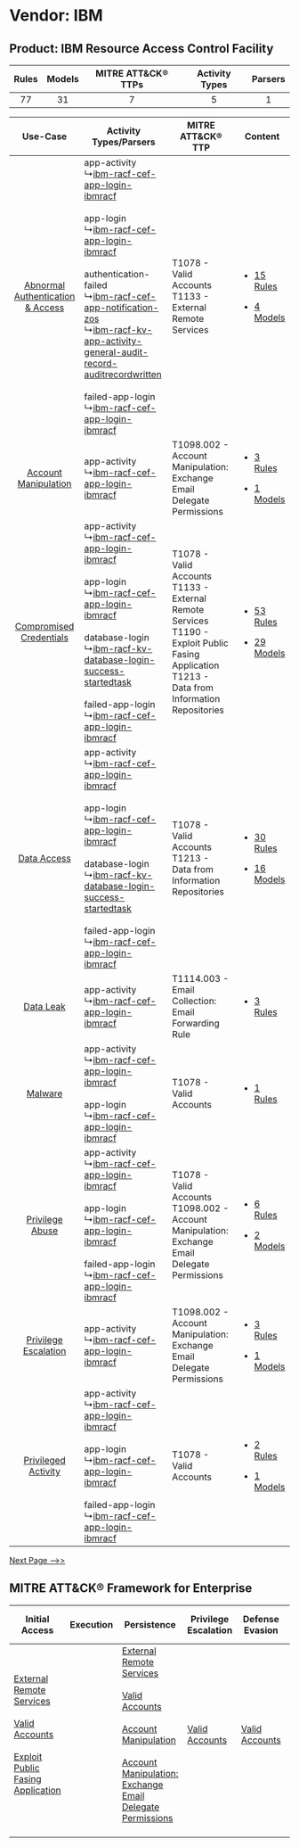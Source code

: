 Vendor: IBM
===========
Product: IBM Resource Access Control Facility
---------------------------------------------
| Rules | Models | MITRE ATT&CK® TTPs | Activity Types | Parsers |
|:-----:|:------:|:------------------:|:--------------:|:-------:|
|  77   |   31   |         7          |       5        |    1    |

|    Use-Case    | Activity Types/Parsers    | MITRE ATT&CK® TTP    | Content    |
|:----:| ---- | ---- | ---- |
| [Abnormal Authentication & Access](../../../UseCases/uc_abnormal_authentication_&_access.md) |  app-activity<br> ↳[ibm-racf-cef-app-login-ibmracf](Ps/pC_ibmracfcefapploginibmracf.md)<br><br> app-login<br> ↳[ibm-racf-cef-app-login-ibmracf](Ps/pC_ibmracfcefapploginibmracf.md)<br><br> authentication-failed<br> ↳[ibm-racf-cef-app-notification-zos](Ps/pC_ibmracfcefappnotificationzos.md)<br> ↳[ibm-racf-kv-app-activity-general-audit-record-auditrecordwritten](Ps/pC_ibmracfkvappactivitygeneralauditrecordauditrecordwritten.md)<br><br> failed-app-login<br> ↳[ibm-racf-cef-app-login-ibmracf](Ps/pC_ibmracfcefapploginibmracf.md)<br> | T1078 - Valid Accounts<br>T1133 - External Remote Services<br>    | [<ul><li>15 Rules</li></ul><ul><li>4 Models</li></ul>](RM/r_m_ibm_ibm_resource_access_control_facility_Abnormal_Authentication_&_Access.md) |
|    [Account Manipulation](../../../UseCases/uc_account_manipulation.md)    |  app-activity<br> ↳[ibm-racf-cef-app-login-ibmracf](Ps/pC_ibmracfcefapploginibmracf.md)<br>    | T1098.002 - Account Manipulation: Exchange Email Delegate Permissions<br>    | [<ul><li>3 Rules</li></ul><ul><li>1 Models</li></ul>](RM/r_m_ibm_ibm_resource_access_control_facility_Account_Manipulation.md)    |
|          [Compromised Credentials](../../../UseCases/uc_compromised_credentials.md)          |  app-activity<br> ↳[ibm-racf-cef-app-login-ibmracf](Ps/pC_ibmracfcefapploginibmracf.md)<br><br> app-login<br> ↳[ibm-racf-cef-app-login-ibmracf](Ps/pC_ibmracfcefapploginibmracf.md)<br><br> database-login<br> ↳[ibm-racf-kv-database-login-success-startedtask](Ps/pC_ibmracfkvdatabaseloginsuccessstartedtask.md)<br><br> failed-app-login<br> ↳[ibm-racf-cef-app-login-ibmracf](Ps/pC_ibmracfcefapploginibmracf.md)<br>    | T1078 - Valid Accounts<br>T1133 - External Remote Services<br>T1190 - Exploit Public Fasing Application<br>T1213 - Data from Information Repositories<br> | [<ul><li>53 Rules</li></ul><ul><li>29 Models</li></ul>](RM/r_m_ibm_ibm_resource_access_control_facility_Compromised_Credentials.md)         |
|    [Data Access](../../../UseCases/uc_data_access.md)    |  app-activity<br> ↳[ibm-racf-cef-app-login-ibmracf](Ps/pC_ibmracfcefapploginibmracf.md)<br><br> app-login<br> ↳[ibm-racf-cef-app-login-ibmracf](Ps/pC_ibmracfcefapploginibmracf.md)<br><br> database-login<br> ↳[ibm-racf-kv-database-login-success-startedtask](Ps/pC_ibmracfkvdatabaseloginsuccessstartedtask.md)<br><br> failed-app-login<br> ↳[ibm-racf-cef-app-login-ibmracf](Ps/pC_ibmracfcefapploginibmracf.md)<br>    | T1078 - Valid Accounts<br>T1213 - Data from Information Repositories<br>    | [<ul><li>30 Rules</li></ul><ul><li>16 Models</li></ul>](RM/r_m_ibm_ibm_resource_access_control_facility_Data_Access.md)    |
|    [Data Leak](../../../UseCases/uc_data_leak.md)    |  app-activity<br> ↳[ibm-racf-cef-app-login-ibmracf](Ps/pC_ibmracfcefapploginibmracf.md)<br>    | T1114.003 - Email Collection: Email Forwarding Rule<br>    | [<ul><li>3 Rules</li></ul>](RM/r_m_ibm_ibm_resource_access_control_facility_Data_Leak.md)    |
|    [Malware](../../../UseCases/uc_malware.md)    |  app-activity<br> ↳[ibm-racf-cef-app-login-ibmracf](Ps/pC_ibmracfcefapploginibmracf.md)<br><br> app-login<br> ↳[ibm-racf-cef-app-login-ibmracf](Ps/pC_ibmracfcefapploginibmracf.md)<br>    | T1078 - Valid Accounts<br>    | [<ul><li>1 Rules</li></ul>](RM/r_m_ibm_ibm_resource_access_control_facility_Malware.md)    |
|    [Privilege Abuse](../../../UseCases/uc_privilege_abuse.md)    |  app-activity<br> ↳[ibm-racf-cef-app-login-ibmracf](Ps/pC_ibmracfcefapploginibmracf.md)<br><br> app-login<br> ↳[ibm-racf-cef-app-login-ibmracf](Ps/pC_ibmracfcefapploginibmracf.md)<br><br> failed-app-login<br> ↳[ibm-racf-cef-app-login-ibmracf](Ps/pC_ibmracfcefapploginibmracf.md)<br>    | T1078 - Valid Accounts<br>T1098.002 - Account Manipulation: Exchange Email Delegate Permissions<br>    | [<ul><li>6 Rules</li></ul><ul><li>2 Models</li></ul>](RM/r_m_ibm_ibm_resource_access_control_facility_Privilege_Abuse.md)    |
|    [Privilege Escalation](../../../UseCases/uc_privilege_escalation.md)    |  app-activity<br> ↳[ibm-racf-cef-app-login-ibmracf](Ps/pC_ibmracfcefapploginibmracf.md)<br>    | T1098.002 - Account Manipulation: Exchange Email Delegate Permissions<br>    | [<ul><li>3 Rules</li></ul><ul><li>1 Models</li></ul>](RM/r_m_ibm_ibm_resource_access_control_facility_Privilege_Escalation.md)    |
|    [Privileged Activity](../../../UseCases/uc_privileged_activity.md)    |  app-activity<br> ↳[ibm-racf-cef-app-login-ibmracf](Ps/pC_ibmracfcefapploginibmracf.md)<br><br> app-login<br> ↳[ibm-racf-cef-app-login-ibmracf](Ps/pC_ibmracfcefapploginibmracf.md)<br><br> failed-app-login<br> ↳[ibm-racf-cef-app-login-ibmracf](Ps/pC_ibmracfcefapploginibmracf.md)<br>    | T1078 - Valid Accounts<br>    | [<ul><li>2 Rules</li></ul><ul><li>1 Models</li></ul>](RM/r_m_ibm_ibm_resource_access_control_facility_Privileged_Activity.md)    |
[Next Page -->>](2_ds_ibm_ibm_resource_access_control_facility.md)

MITRE ATT&CK® Framework for Enterprise
--------------------------------------
| Initial Access                                                                                                                                                                                                                         | Execution | Persistence                                                                                                                                                                                                                                                                                                                                 | Privilege Escalation                                                | Defense Evasion                                                     | Credential Access | Discovery | Lateral Movement | Collection                                                                                                                                                                                                                                                   | Command and Control                                                                                                                       | Exfiltration | Impact |
| -------------------------------------------------------------------------------------------------------------------------------------------------------------------------------------------------------------------------------------- | --------- | ------------------------------------------------------------------------------------------------------------------------------------------------------------------------------------------------------------------------------------------------------------------------------------------------------------------------------------------- | ------------------------------------------------------------------- | ------------------------------------------------------------------- | ----------------- | --------- | ---------------- | ------------------------------------------------------------------------------------------------------------------------------------------------------------------------------------------------------------------------------------------------------------ | ----------------------------------------------------------------------------------------------------------------------------------------- | ------------ | ------ |
| [External Remote Services](https://attack.mitre.org/techniques/T1133)<br><br>[Valid Accounts](https://attack.mitre.org/techniques/T1078)<br><br>[Exploit Public Fasing Application](https://attack.mitre.org/techniques/T1190)<br><br> |           | [External Remote Services](https://attack.mitre.org/techniques/T1133)<br><br>[Valid Accounts](https://attack.mitre.org/techniques/T1078)<br><br>[Account Manipulation](https://attack.mitre.org/techniques/T1098)<br><br>[Account Manipulation: Exchange Email Delegate Permissions](https://attack.mitre.org/techniques/T1098/002)<br><br> | [Valid Accounts](https://attack.mitre.org/techniques/T1078)<br><br> | [Valid Accounts](https://attack.mitre.org/techniques/T1078)<br><br> |                   |           |                  | [Data from Information Repositories](https://attack.mitre.org/techniques/T1213)<br><br>[Email Collection](https://attack.mitre.org/techniques/T1114)<br><br>[Email Collection: Email Forwarding Rule](https://attack.mitre.org/techniques/T1114/003)<br><br> | [Proxy: Multi-hop Proxy](https://attack.mitre.org/techniques/T1090/003)<br><br>[Proxy](https://attack.mitre.org/techniques/T1090)<br><br> |              |        |